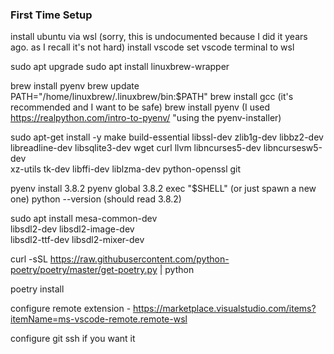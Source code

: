 ### First Time Setup
install ubuntu via wsl (sorry, this is undocumented because I did it years ago. as I recall it's not hard)
install vscode
set vscode terminal to wsl

sudo apt upgrade
sudo apt install linuxbrew-wrapper

brew install pyenv
brew update
PATH="/home/linuxbrew/.linuxbrew/bin:$PATH"
brew install gcc (it's recommended and I want to be safe)
brew install pyenv (I used https://realpython.com/intro-to-pyenv/ "using the pyenv-installer)

sudo apt-get install -y make build-essential libssl-dev zlib1g-dev libbz2-dev \
    libreadline-dev libsqlite3-dev wget curl llvm libncurses5-dev libncursesw5-dev \
    xz-utils tk-dev libffi-dev liblzma-dev python-openssl git

pyenv install 3.8.2
pyenv global 3.8.2
exec "$SHELL" (or just spawn a new one)
python --version (should read 3.8.2)

sudo apt install mesa-common-dev \
    libsdl2-dev libsdl2-image-dev \
    libsdl2-ttf-dev libsdl2-mixer-dev


curl -sSL https://raw.githubusercontent.com/python-poetry/poetry/master/get-poetry.py | python

poetry install

configure remote extension - https://marketplace.visualstudio.com/items?itemName=ms-vscode-remote.remote-wsl

configure git ssh if you want it
